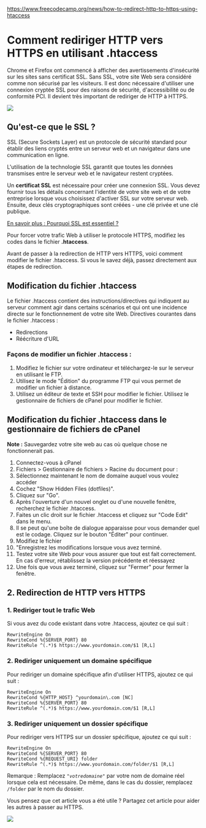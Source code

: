 https://www.freecodecamp.org/news/how-to-redirect-http-to-https-using-htaccess

# Comment rediriger HTTP vers HTTPS en utilisant .htaccess

Chrome et Firefox ont commencé à afficher des avertissements d'insécurité sur les sites sans certificat SSL. Sans SSL, votre site Web sera considéré comme non sécurisé par les visiteurs. Il est donc nécessaire d'utiliser une connexion cryptée SSL pour des raisons de sécurité, d'accessibilité ou de conformité PCI. Il devient très important de rediriger de HTTP à HTTPS.

![](https://cdn-media-1.freecodecamp.org/images/0*wUTFJrRSM2vh1H7v.jpg)

## Qu'est-ce que le SSL ?

SSL (Secure Sockets Layer) est un protocole de sécurité standard pour établir des liens cryptés entre un serveur web et un navigateur dans une communication en ligne.

L'utilisation de la technologie SSL garantit que toutes les données transmises entre le serveur web et le navigateur restent cryptées.

Un **certificat SSL** est nécessaire pour créer une connexion SSL. Vous devez fournir tous les détails concernant l'identité de votre site web et de votre entreprise lorsque vous choisissez d'activer SSL sur votre serveur web. Ensuite, deux clés cryptographiques sont créées - une clé privée et une clé publique.

[En savoir plus : Pourquoi SSL est essentiel ?](https://www.sslrenewals.com/blog/why-is-ssl-important-benefits-of-using-ssl-certificate)

Pour forcer votre trafic Web à utiliser le protocole HTTPS, modifiez les codes dans le fichier **.htaccess**.

Avant de passer à la redirection de HTTP vers HTTPS, voici comment modifier le fichier .htaccess. Si vous le savez déjà, passez directement aux étapes de redirection.

## Modification du fichier .htaccess

Le fichier .htaccess contient des instructions/directives qui indiquent au serveur comment agir dans certains scénarios et qui ont une incidence directe sur le fonctionnement de votre site Web. Directives courantes dans le fichier .htaccess :

- Redirections
- Réécriture d'URL

### Façons de modifier un fichier .htaccess :

1. Modifiez le fichier sur votre ordinateur et téléchargez-le sur le
   serveur en utilisant le FTP.
2. Utilisez le mode "Édition" du programme FTP qui vous permet de modifier un fichier à distance.
3. Utilisez un éditeur de texte et SSH pour modifier le fichier.
   Utilisez le gestionnaire de fichiers de cPanel pour modifier le
   fichier.

## Modification du fichier .htaccess dans le gestionnaire de fichiers de cPanel

**Note :** Sauvegardez votre site web au cas où quelque chose ne fonctionnerait pas.

1. Connectez-vous à cPanel
2. Fichiers > Gestionnaire de fichiers > Racine du document pour :
3. Sélectionnez maintenant le nom de domaine auquel vous voulez accéder
4. Cochez "Show Hidden Files (dotfiles)".
5. Cliquez sur "Go".
6. Après l'ouverture d'un nouvel onglet ou d'une nouvelle fenêtre, recherchez le fichier .htaccess.
7. Faites un clic droit sur le fichier .htaccess et cliquez sur "Code Edit" dans le menu.
8. Il se peut qu'une boîte de dialogue apparaisse pour vous demander quel est le codage. Cliquez sur le bouton "Éditer" pour continuer.
9. Modifiez le fichier
10. "Enregistrez les modifications lorsque vous avez terminé.
11. Testez votre site Web pour vous assurer que tout est fait correctement. En cas d'erreur, rétablissez la version précédente et réessayez
12. Une fois que vous avez terminé, cliquez sur "Fermer" pour fermer la fenêtre.

## 2. Redirection de HTTP vers HTTPS

### 1. Rediriger tout le trafic Web

Si vous avez du code existant dans votre .htaccess, ajoutez ce qui suit :
```
RewriteEngine On
RewriteCond %{SERVER_PORT} 80
RewriteRule ^(.*)$ https://www.yourdomain.com/$1 [R,L]
```

### 2. Rediriger uniquement un domaine spécifique

Pour rediriger un domaine spécifique afin d'utiliser HTTPS, ajoutez ce qui suit :

```
RewriteEngine On
RewriteCond %{HTTP_HOST} ^yourdomain\.com [NC]
RewriteCond %{SERVER_PORT} 80
RewriteRule ^(.*)$ https://www.yourdomain.com/$1 [R,L]
```

### 3. Rediriger uniquement un dossier spécifique

Pour rediriger vers HTTPS sur un dossier spécifique, ajoutez ce qui suit :

```
RewriteEngine On
RewriteCond %{SERVER_PORT} 80
RewriteCond %{REQUEST_URI} folder
RewriteRule ^(.*)$ https://www.yourdomain.com/folder/$1 [R,L]
```

Remarque : Remplacez *`"votredomaine"`* par votre nom de domaine réel lorsque cela est nécessaire. De même, dans le cas du dossier, remplacez `/folder` par le nom du dossier.

Vous pensez que cet article vous a été utile ? Partagez cet article pour aider les autres à passer au HTTPS.

![](https://cdn-media-1.freecodecamp.org/images/0*P6EKtlMMzyIXNRMw.png)